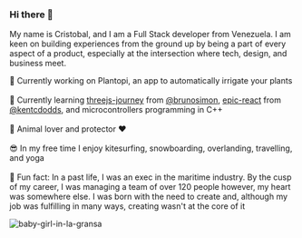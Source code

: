 ### Hi there 👋
My name is Cristobal, and I am a Full Stack developer from Venezuela. I am keen on building experiences from the ground up by being a part of every aspect of a product, especially at the intersection where tech, design, and business meet.

🚀 Currently working on Plantopi, an app to automatically irrigate your plants\
\
🌱 Currently learning [threejs-journey](https://threejs-journey.xyz) from [@brunosimon](https://github.com/brunosimon), [epic-react](https://epicreact.dev) from [@kentcdodds](https://github.com/kentcdodds), and microcontrollers programming in C++\
\
🐶 Animal lover and protector ♥️\
\
😎 In my free time I enjoy kitesurfing, snowboarding, overlanding, travelling, and yoga\
\
🧐 Fun fact: In a past life, I was an exec in the maritime industry. By the cusp of my career, I was managing a team of over 120 people however, my heart was somewhere else. I was born with the need to create and, although my job was fulfilling in many ways, creating wasn't at the core of it


![baby-girl-in-la-gransa](https://github.com/CxGarcia/CxGarcia/blob/main/n%CC%83i.gif)
